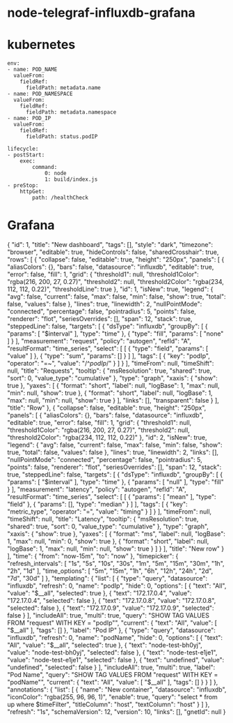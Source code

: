 # node-telegraf-influxdb-grafana
 
# kubernetes

    env:
    - name: POD_NAME
      valueFrom:
        fieldRef:
          fieldPath: metadata.name
    - name: POD_NAMESPACE
      valueFrom:
        fieldRef:
          fieldPath: metadata.namespace
    - name: POD_IP
      valueFrom:
        fieldRef:
          fieldPath: status.podIP

    lifecycle:
    - postStart:
        exec:
            command:
                0: node
                1: build/index.js
    - preStop:
        httpGet:
            path: /healthCheck

# Grafana

{
  "id": 1,
  "title": "New dashboard",
  "tags": [],
  "style": "dark",
  "timezone": "browser",
  "editable": true,
  "hideControls": false,
  "sharedCrosshair": true,
  "rows": [
    {
      "collapse": false,
      "editable": true,
      "height": "250px",
      "panels": [
        {
          "aliasColors": {},
          "bars": false,
          "datasource": "influxdb",
          "editable": true,
          "error": false,
          "fill": 1,
          "grid": {
            "threshold1": null,
            "threshold1Color": "rgba(216, 200, 27, 0.27)",
            "threshold2": null,
            "threshold2Color": "rgba(234, 112, 112, 0.22)",
            "thresholdLine": true
          },
          "id": 1,
          "isNew": true,
          "legend": {
            "avg": false,
            "current": false,
            "max": false,
            "min": false,
            "show": true,
            "total": false,
            "values": false
          },
          "lines": true,
          "linewidth": 2,
          "nullPointMode": "connected",
          "percentage": false,
          "pointradius": 5,
          "points": false,
          "renderer": "flot",
          "seriesOverrides": [],
          "span": 12,
          "stack": true,
          "steppedLine": false,
          "targets": [
            {
              "dsType": "influxdb",
              "groupBy": [
                {
                  "params": [
                    "$interval"
                  ],
                  "type": "time"
                },
                {
                  "type": "fill",
                  "params": [
                    "none"
                  ]
                }
              ],
              "measurement": "request",
              "policy": "autogen",
              "refId": "A",
              "resultFormat": "time_series",
              "select": [
                [
                  {
                    "type": "field",
                    "params": [
                      "value"
                    ]
                  },
                  {
                    "type": "sum",
                    "params": []
                  }
                ]
              ],
              "tags": [
                {
                  "key": "podIp",
                  "operator": "=~",
                  "value": "/^$podIp$/"
                }
              ]
            }
          ],
          "timeFrom": null,
          "timeShift": null,
          "title": "Requests",
          "tooltip": {
            "msResolution": true,
            "shared": true,
            "sort": 0,
            "value_type": "cumulative"
          },
          "type": "graph",
          "xaxis": {
            "show": true
          },
          "yaxes": [
            {
              "format": "short",
              "label": null,
              "logBase": 1,
              "max": null,
              "min": null,
              "show": true
            },
            {
              "format": "short",
              "label": null,
              "logBase": 1,
              "max": null,
              "min": null,
              "show": true
            }
          ],
          "links": [],
          "transparent": false
        }
      ],
      "title": "Row"
    },
    {
      "collapse": false,
      "editable": true,
      "height": "250px",
      "panels": [
        {
          "aliasColors": {},
          "bars": false,
          "datasource": "influxdb",
          "editable": true,
          "error": false,
          "fill": 1,
          "grid": {
            "threshold1": null,
            "threshold1Color": "rgba(216, 200, 27, 0.27)",
            "threshold2": null,
            "threshold2Color": "rgba(234, 112, 112, 0.22)"
          },
          "id": 2,
          "isNew": true,
          "legend": {
            "avg": false,
            "current": false,
            "max": false,
            "min": false,
            "show": true,
            "total": false,
            "values": false
          },
          "lines": true,
          "linewidth": 2,
          "links": [],
          "nullPointMode": "connected",
          "percentage": false,
          "pointradius": 5,
          "points": false,
          "renderer": "flot",
          "seriesOverrides": [],
          "span": 12,
          "stack": true,
          "steppedLine": false,
          "targets": [
            {
              "dsType": "influxdb",
              "groupBy": [
                {
                  "params": [
                    "$interval"
                  ],
                  "type": "time"
                },
                {
                  "params": [
                    "null"
                  ],
                  "type": "fill"
                }
              ],
              "measurement": "latency",
              "policy": "autogen",
              "refId": "A",
              "resultFormat": "time_series",
              "select": [
                [
                  {
                    "params": [
                      "mean"
                    ],
                    "type": "field"
                  },
                  {
                    "params": [],
                    "type": "median"
                  }
                ]
              ],
              "tags": [
                {
                  "key": "metric_type",
                  "operator": "=",
                  "value": "timing"
                }
              ]
            }
          ],
          "timeFrom": null,
          "timeShift": null,
          "title": "Latency",
          "tooltip": {
            "msResolution": true,
            "shared": true,
            "sort": 0,
            "value_type": "cumulative"
          },
          "type": "graph",
          "xaxis": {
            "show": true
          },
          "yaxes": [
            {
              "format": "ms",
              "label": null,
              "logBase": 1,
              "max": null,
              "min": 0,
              "show": true
            },
            {
              "format": "short",
              "label": null,
              "logBase": 1,
              "max": null,
              "min": null,
              "show": true
            }
          ]
        }
      ],
      "title": "New row"
    }
  ],
  "time": {
    "from": "now-15m",
    "to": "now"
  },
  "timepicker": {
    "refresh_intervals": [
      "1s",
      "5s",
      "10s",
      "30s",
      "1m",
      "5m",
      "15m",
      "30m",
      "1h",
      "2h",
      "1d"
    ],
    "time_options": [
      "5m",
      "15m",
      "1h",
      "6h",
      "12h",
      "24h",
      "2d",
      "7d",
      "30d"
    ]
  },
  "templating": {
    "list": [
      {
        "type": "query",
        "datasource": "influxdb",
        "refresh": 0,
        "name": "podIp",
        "hide": 0,
        "options": [
          {
            "text": "All",
            "value": "$__all",
            "selected": true
          },
          {
            "text": "172.17.0.4",
            "value": "172.17.0.4",
            "selected": false
          },
          {
            "text": "172.17.0.8",
            "value": "172.17.0.8",
            "selected": false
          },
          {
            "text": "172.17.0.9",
            "value": "172.17.0.9",
            "selected": false
          }
        ],
        "includeAll": true,
        "multi": true,
        "query": "SHOW TAG VALUES FROM \"request\" WITH KEY = \"podIp\"",
        "current": {
          "text": "All",
          "value": [
            "$__all"
          ],
          "tags": []
        },
        "label": "Pod IP"
      },
      {
        "type": "query",
        "datasource": "influxdb",
        "refresh": 0,
        "name": "podName",
        "hide": 0,
        "options": [
          {
            "text": "All",
            "value": "$__all",
            "selected": true
          },
          {
            "text": "node-test-bh0yj",
            "value": "node-test-bh0yj",
            "selected": false
          },
          {
            "text": "node-test-e1je1",
            "value": "node-test-e1je1",
            "selected": false
          },
          {
            "text": "undefined",
            "value": "undefined",
            "selected": false
          }
        ],
        "includeAll": true,
        "multi": true,
        "label": "Pod Name",
        "query": "SHOW TAG VALUES FROM \"request\" WITH KEY = \"podName\"",
        "current": {
          "text": "All",
          "value": [
            "$__all"
          ],
          "tags": []
        }
      }
    ]
  },
  "annotations": {
    "list": [
      {
        "name": "New container",
        "datasource": "influxdb",
        "iconColor": "rgba(255, 96, 96, 1)",
        "enable": true,
        "query": "select * from up where $timeFilter",
        "titleColumn": "host",
        "textColumn": "host"
      }
    ]
  },
  "refresh": "1s",
  "schemaVersion": 12,
  "version": 10,
  "links": [],
  "gnetId": null
}